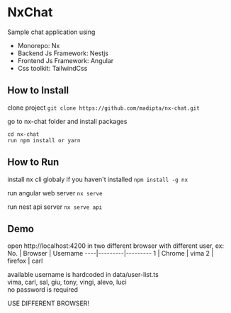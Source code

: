 # NxChat
Sample chat application using
- Monorepo: Nx
- Backend Js Framework: Nestjs
- Frontend Js Framework: Angular
- Css toolkit: TailwindCss


## How to Install

clone project
`git clone https://github.com/madipta/nx-chat.git`

go to nx-chat folder and install packages
```
cd nx-chat
run npm install or yarn
```


## How to Run

install nx cli globaly if you haven't installed
`npm install -g nx`

run angular web server
`nx serve`

run nest api server
`nx serve api`


## Demo

open  http://localhost:4200 in two different browser with different user, ex:
No. | Browser | Username
----|---------|---------
1   | Chrome  | vima
2   | firefox | carl

available username is hardcoded in data/user-list.ts  
vima, carl, sal, giu, tony, vingi, alevo, luci  
no password is required  

USE DIFFERENT BROWSER!
